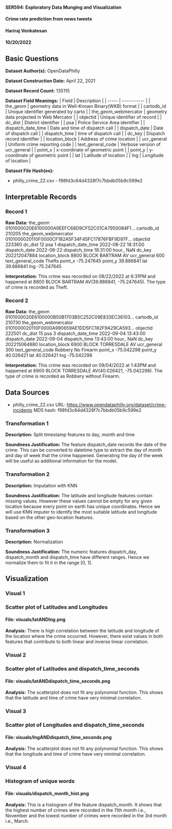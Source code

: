 #### SER594: Exploratory Data Munging and Visualization
#### Crime rate prediction from news tweets
#### Hariraj Venkatesan
#### 10/20/2022

## Basic Questions
**Dataset Author(s):** OpenDataPhilly

**Dataset Construction Date:** April 22, 2021

**Dataset Record Count:** 135115

**Dataset Field Meanings:**
| Field | Description |
| ----- | ----------- |
| the_geom | geometry data in Well-Known Binary(WKB) format |
| cartodb_id | Unique identifier generated by carto |
| the_geom_webmercator | geometry data projected in Web Mercator |
| objectid  | Unique identifier of record |
| dc_dist  | District identifier |
| psa | Police Service Area identifier |
| dispatch_date_time   | Date and time of dispatch call |
| dispatch_date | Date of dispatch call |
| dispatch_time | time of dispatch call |
| dc_key | Dispatch record identifier |
| location_block | Address of crime location |
| ucr_general | Uniform crime reporting code |
| text_general_code  | Verbose version of ucr_general |
| point_x | x-coordinate of geometric point |
| point_y | y-coordinate of geometric point |
| lat | Latitude of location |
| lng | Longitude of location |

**Dataset File Hash(es):**
- philly_crime_22.csv - f98fd3c64d4328f7c7bbdb05b9c599e2

## Interpretable Records
### Record 1
**Raw Data:**
the_geom                0101000020E6100000A9EEFC68D9CF52C01CA7950084F1...
cartodb_id                                                         210205
the_geom_webmercator    0101000020110F0000CF182A5F34F45FC17876FBF9D97F...
objectid                                                           223360
dc_dist                                                                12
psa                                                                     1
dispatch_date_time                                    2022-08-22 18:31:00
dispatch_date                                                  2022-08-22
dispatch_time                                                    18:31:00
hour_                                                                 NaN
dc_key                                                       202212047884
location_block                                      8800 BLOCK BARTRAM AV
ucr_general                                                           600
text_general_code                                                  Thefts
point_x                                                        -75.247645
point_y                                                         39.886841
lat                                                             39.886841
lng                                                            -75.247645

**Interpretation:**
This crime was recorded on 08/22/2022 at 6:31PM and happened at 8800 BLOCK BARTRAM AV(39.886841, -75.247645). The type of crime is recorded as Theft.

### Record 2
**Raw Data:**
the_geom                0101000020E6100000B50B1703B5C252C09E833EC36103...
cartodb_id                                                         210730
the_geom_webmercator    0101000020110F0000A990659AE1DD5FC182F9A29CA593...
objectid                                                           222501
dc_dist                                                                15
psa                                                                     3
dispatch_date_time                                    2022-09-04 13:43:00
dispatch_date                                                  2022-09-04
dispatch_time                                                    13:43:00
hour_                                                                 NaN
dc_key                                                       202215064880
location_block                                   6900 BLOCK TORRESDALE AV
ucr_general                                                           300
text_general_code                                      Robbery No Firearm
point_x                                                        -75.042298
point_y                                                         40.026421
lat                                                             40.026421
lng                                                            -75.042298

**Interpretation:** This crime was recorded on 09/04/2022 at 1:43PM and happened at 6900 BLOCK TORRESDALE AV(40.026421, -75.042298). The type of crime is recorded as Robbery without Firearm.

## Data Sources
- philly_crime_22.csv
    URL: https://www.opendataphilly.org/dataset/crime-incidents
    MD5 hash: f98fd3c64d4328f7c7bbdb05b9c599e2

### Transformation 1
**Description:** Split timestamp features to day, month and time

**Soundness Justification:**
The feature dispatch_date records the date of the crime. This can be converted to datetime type to extract the day of month and day of week that the crime happened. Generating the day of the week will be useful as additional information for the model.

### Transformation 2
**Description:** Imputation with KNN

**Soundness Justification:** The latitude and longitude features contain missing values. However these values cannot be empty for any given location because every point on earth has unique coordinates. Hence we will use KNN imputer to identify the most suitable latitude and longitude based on the other geo-location features.

### Transformation 3
**Description:** Normalization

**Soundness Justification:** The numeric features dispatch_day, dispatch_month and dispatch_time have different ranges. Hence we normalize them to fit it in the range [0, 1].


## Visualization
### Visual 1
### Scatter plot of Latitudes and Longitudes
#### File: visuals/latANDlng.png
**Analysis:** There is high correlation between the latitude and longitude of the location where the crime occurred. However, there exist values in both features that contribute to both linear and inverse linear correlation.

### Visual 2
### Scatter plot of Latitudes and dispatch_time_seconds
#### File: visuals/latANDdispatch_time_seconds.png
**Analysis:** The scatterplot does not fit any polynomial function. This shows that the latitude and time of crime have very minimal correlation.

### Visual 3
### Scatter plot of Longitudes and dispatch_time_seconds
#### File: visuals/lngANDdispatch_time_seconds.png
**Analysis:** The scatterplot does not fit any polynomial function. This shows that the longitude and time of crime have very minimal correlation.

### Visual 4
### Histogram of unique words
#### File: visuals/dispatch_month_hist.png
**Analysis:** This is a histogram of the feature dispatch_month. It shows that the highest number of crimes were recorded in the 11th month i.e., November and the lowest number of crimes were recorded in the 3rd month i.e., March.
